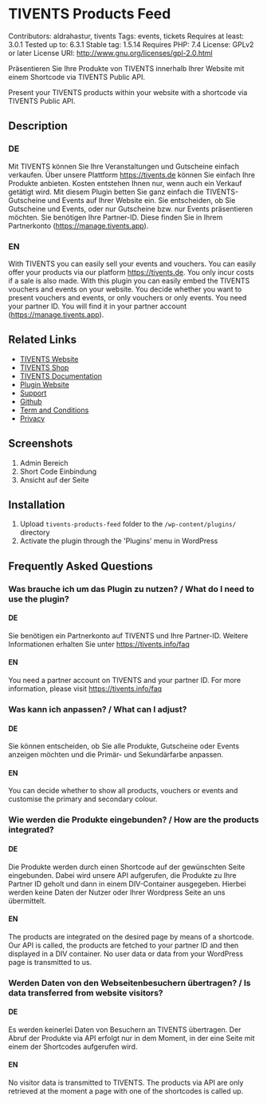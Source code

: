 # TIVENTS Products Feed

Contributors: aldrahastur, tivents
Tags: events, tickets
Requires at least: 3.0.1
Tested up to: 6.3.1
Stable tag: 1.5.14
Requires PHP: 7.4
License: GPLv2 or later
License URI: http://www.gnu.org/licenses/gpl-2.0.html

Präsentieren Sie Ihre Produkte von TIVENTS innerhalb Ihrer Website mit einem Shortcode via TIVENTS Public API.

Present your TIVENTS products within your website with a shortcode via TIVENTS Public API.

## Description

### DE

Mit TIVENTS können Sie Ihre Veranstaltungen und Gutscheine einfach verkaufen. Über unsere Plattform https://tivents.de können Sie einfach Ihre Produkte anbieten. Kosten entstehen Ihnen nur, wenn auch ein Verkauf getätigt wird. Mit diesem Plugin betten Sie ganz einfach die TIVENTS-Gutscheine und Events auf Ihrer Website ein. Sie entscheiden, ob Sie Gutscheine und Events, oder nur Gutscheine bzw. nur Events präsentieren möchten.
Sie benötigen Ihre Partner-ID. Diese finden Sie in Ihrem Partnerkonto (https://manage.tivents.app).

### EN

With TIVENTS you can easily sell your events and vouchers. You can easily offer your products via our platform https://tivents.de. You only incur costs if a sale is also made. With this plugin you can easily embed the TIVENTS vouchers and events on your website. You decide whether you want to present vouchers and events, or only vouchers or only events.
You need your partner ID. You will find it in your partner account (https://manage.tivents.app).

## Related Links

* [TIVENTS Website](https://tivents.info/)
* [TIVENTS Shop](https://tivents.de/)
* [TIVENTS Documentation](https://docs.tivents.info/)
* [Plugin Website](https://docs.tivents.info/books/wordpress-plugin)
* [Support](https://wordpress.org/support/plugin/tivents-products-feed/)
* [Github](https://github.com/tivents/tivents-products-feed/)
* [Term and Conditions](https://docs.tivents.info/books/rechtliches/page/anbieter)
* [Privacy](https://docs.tivents.info/books/wordpress-plugin/page/datenschutz)

## Screenshots

1. Admin Bereich
2. Short Code Einbindung
3. Ansicht auf der Seite

## Installation

1. Upload `tivents-products-feed` folder to the `/wp-content/plugins/` directory
2. Activate the plugin through the 'Plugins' menu in WordPress

## Frequently Asked Questions

### Was brauche ich um das Plugin zu nutzen? / What do I need to use the plugin?

#### DE

Sie benötigen ein Partnerkonto auf TIVENTS und Ihre Partner-ID. Weitere Informationen erhalten Sie unter https://tivents.info/faq

#### EN

You need a partner account on TIVENTS and your partner ID. For more information, please visit https://tivents.info/faq

### Was kann ich anpassen? / What can I adjust?

#### DE

Sie können entscheiden, ob Sie alle Produkte, Gutscheine oder Events anzeigen möchten und die Primär- und Sekundärfarbe anpassen.

#### EN

You can decide whether to show all products, vouchers or events and customise the primary and secondary colour.

### Wie werden die Produkte eingebunden? / How are the products integrated?

#### DE

Die Produkte werden durch einen Shortcode auf der gewünschten Seite eingebunden. Dabei wird unsere API aufgerufen, die Produkte zu Ihre Partner ID geholt und dann in einem DIV-Container ausgegeben. Hierbei werden keine Daten der Nutzer oder Ihrer Wordpress Seite an uns übermittelt.

#### EN

The products are integrated on the desired page by means of a shortcode. Our API is called, the products are fetched to your partner ID and then displayed in a DIV container. No user data or data from your WordPress page is transmitted to us.

### Werden Daten von den Webseitenbesuchern übertragen? / Is data transferred from website visitors?

#### DE

Es werden keinerlei Daten von Besuchern an TIVENTS übertragen. Der Abruf der Produkte via API erfolgt nur in dem Moment, in der eine Seite mit einem der Shortcodes aufgerufen wird.

#### EN

No visitor data is transmitted to TIVENTS. The products via API are only retrieved at the moment a page with one of the shortcodes is called up.
